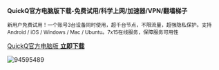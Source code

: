 **QuickQ官方电脑版下载-免费试用/科学上网/加速器/VPN/翻墙梯子**

<sup>新用户免费试用！一个账号3台设备同时使用，超千台节点，不限流量，超强隐私保护。支持 Android / iOS / Windows / Mac / Ubuntu。7x15在线服务，保障服务可用性</sup>

<ins>QuickQ官方电脑版 [**立即下载**](https://www.downloadol.cyou/QUICKQ-Win64-Installer.exe)</ins>


![94595489](https://github.com/user-attachments/assets/16833634-4b18-4456-b0c9-ea1649084757)

